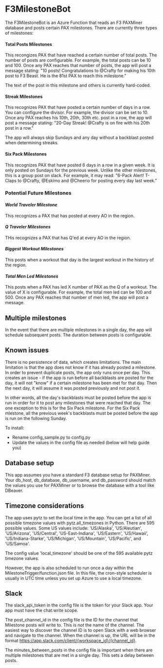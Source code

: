 # F3MilestoneBot

The F3MilestoneBot is an Azure Function that reads an F3 PAXMiner database and posts certain PAX milestones. There are currently three types of milestones:

#### Total Posts Milestones
This recongizes PAX that have reached a certain number of total posts. The number of posts are configurable. For example, the total posts can be 10 and 100. Once any PAX reaches that number of posts, the app will post a message stating: "10 posts! Congratulations to @Crafty for making his 10th post to F3 Beast. He is the 81st PAX to reach this milestone."

The text of the post in this milestone and others is currently hard-coded.

#### Streak Milestones
This recognizes PAX that have posted a certain number of days in a row. You can configure the divisor. For example, the divisor can be set to 10. Once any PAX reaches his 10th, 20th, 30th etc. post in a row, the app will post a message stating: "20-Day Streak! @Crafty is on fire with his 20th post in a row."

The app will always skip Sundays and any day without a backblast posted when determining streaks.

#### Six Pack Milestones
This recognizes PAX that have posted 6 days in a row in a given week. It is only posted on Sundays for the previous week. Unlike the other milestones, this is a group post on slack. For example, it may read: "6-Pack Alert! T-Claps to @Crafty, @Eskimo and @Cheerio for posting every day last week."

### Potential Future Milestones
#### _World Traveler Milestone_
This recognizes a PAX that has posted at every AO in the region.

#### _Q Traveler Milestones_
THis recognizes a PAX that has Q'ed at every AO in the region.

#### _Biggest Workout Milestones_
This posts when a workout that day is the largest workout in the history of the region.

#### _Total Men Led Milestones_
This posts when a PAX has led X number of PAX as the Q of a workout. The value of X is configurable. For example, the total men led can be 100 and 500. Once any PAX reaches that number of men led, the app will post a message.

## Multiple milestones
In the event that there are multiple milestones in a single day, the app will schedule subsequent posts. The duration between posts is configurable.

## Known issues
There is no persistence of data, which creates limitations. The main limitation is that the app does not know if it has already posted a milestone. In order to prevent duplicate posts, the app only runs once per day. This creates an issue - if the app is run before all backblasts are posted for the day, it will not "know" if a certain milestone has been met for that day. Then the next day, it will assume it was posted previously and not post it. 

In other words, all the day's backblasts must be posted before the app is run in order for it to post any milestones that were reached that day. The one exception to this is for the Six Pack milestone. For the Six Pack mlestone, all the previous week's backblasts must be posted before the app is run on the following Sunday.

To install:
- Rename config_sample.py to config.py
- Update the values in the config file as needed (below will help guide you)

## Database setup
This app assumes you have a standard F3 database setup for PAXMiner. Your db_host, db_database, db_username, and db_password should match the values you use for PAXMiner or to browse the database with a tool like DBeaver.

## Timezone considerations
The app uses pytz to set the local time in the app. You can get a list of all possible timezone values with pytz.all_timezones in Python. There are 595 possible values. Some US values include: 'US/Alaska', 'US/Aleutian', 'US/Arizona', 'US/Central', 'US-East-Indiana', 'US/Eastern', 'US/Hawaii', 'US/Indiana-Starke', 'US/Michigan', 'US/Mountain', 'US/Pacific', and 'US/Samoa'.

The config value 'local_timezone' should be one of the 595 available pytz timezone values.

However, the app is also scheduled to run once a day within the MilestoneTrigger/function.json file. In this file, the cron-style scheduler is usually in UTC time unless you set up Azure to use a local timezone. 

## Slack
The slack_api_token in the config file is the token for your Slack app. Your app must have the chat:write scope.

The post_channel_id in the config file is the ID for the channel that Milestone posts will write to. This is *not* the name of the channel. The easiest way to discover the channel ID is to open Slack with a web browser and navigate to the channel. When the channel is up, the URL will be in the format https://app.slack.com/client/{workspace_id}/{channel_id}.

The minutes_between_posts in the config file is important when there are multiple milestones that are met in a single day. This sets a delay between posts.
